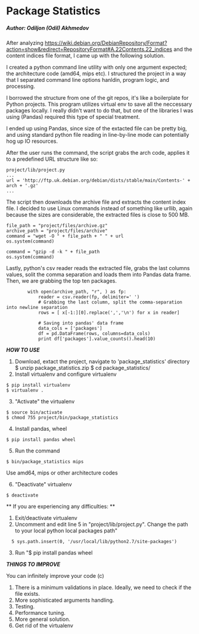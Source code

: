 # Package Statistics
##### Author: Odiljon (Odil) Akhmedov


After analyzing https://wiki.debian.org/DebianRepository/Format?action=show&redirect=RepositoryFormat#A.22Contents.22_indices 
and the content indices file format, I came up with the following solution.

I created a python command line utility with only one argument expected; the architecture code (amd64, mips etc).
I structured the project in a way that I separated command line options hanldin, program logic, and processing.

I borrowed the structure from one of the git repos, it's like a boilerplate for Python projects.
This program utilizes virtual env to save all the neccessary packages locally. I really didn't want to do that, but one of the libraries I was using (Pandas) required this type of special treatment.

I ended up using Pandas, since size of the extacted file can be pretty big, and using standard python file reading in line-by-line mode can potentially hog up IO resources.

After the user runs the command, the script grabs the arch code, applies it to a predefined URL structure like so:

```
project/lib/project.py 
...
url = 'http://ftp.uk.debian.org/debian/dists/stable/main/Contents-' + arch + '.gz'
...

```

The script then downloads the archive file and extracts the content index file. 
I decided to use Linux commands instead of something like urllib, again because the sizes are considerable, the extracted files is close to 500 MB.


```
file_path = "project/files/archive.gz"
archive_path = "project/files/archive"
command = "wget -O " + file_path + " " + url
os.system(command)

command = "gzip -d -k " + file_path
os.system(command)

```

Lastly, python's csv reader reads the extracted file, grabs the last columns values, solit the comma separation and loads them into Pandas data frame.
Then, we are grabbing the top ten packages. 

```
        with open(archive_path, "r", ) as fp:
            reader = csv.reader(fp, delimiter=' ')
            # Grabbing the last column, split the comma-separation into newline separation
            rows = [ x[-1:][0].replace(',','\n') for x in reader] 
            
            # Saving into pandas' data frame
            data_cols = ['packages']
            df = pd.DataFrame(rows, columns=data_cols)
            print df['packages'].value_counts().head(10)
```

***HOW TO USE***

1. Download, extact the project, navigate to 'package_statistics' directory
$ unzip package_statistics.zip
$ cd package_statistics/
2. Install virtualenv and configure virtualenv

```
$ pip install virtualenv 
$ virtualenv .
```

3. "Activate" the virtualenv 
```
$ source bin/activate
$ chmod 755 project/bin/package_statistics
``` 

4. Install pandas, wheel
```
$ pip install pandas wheel
```

5. Run the command
```
$ bin/package_statistics mips
```
Use amd64, mips or other architecture codes

6. "Deactivate" virtualenv
```
$ deactivate
```

** If you are experiencing any difficulties: **
 1. Exit/deactivate virtualenv
 2. Uncomment and edit line 5 in "project/lib/project.py". Change the path to your local python local packages path"
```
  5 sys.path.insert(0, '/usr/local/lib/python2.7/site-packages')
```
 3. Run "$ pip install pandas wheel

***THINGS TO IMPROVE***

You can infinitely improve your code (c)

1. There is a minimum validations in place. Ideally, we need to check if the file exists.
2. More sophisticated arguments handling.
3. Testing. 
4. Performance tuning.
5. More general solution. 
6. Get rid of the virtualenv
